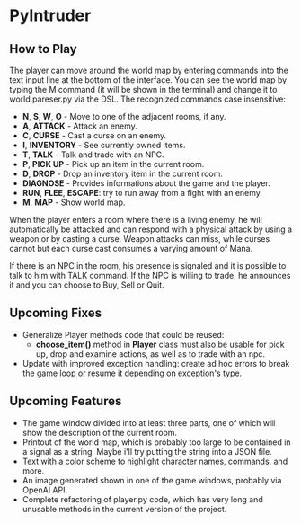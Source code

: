 # PyIntruder

## How to Play

The player can move around the world map by entering commands into the text input line at the bottom of the interface. You can see the world map by typing the M command (it will be shown in the terminal) and change it to world.pareser.py via the DSL.
The recognized commands case insensitive:

- **N**, **S**, **W**, **O** - Move to one of the adjacent rooms, if any.
- **A**, **ATTACK** - Attack an enemy.
- **C**, **CURSE** - Cast a curse on an enemy.
- **I**, **INVENTORY** - See currently owned items.
- **T**, **TALK** - Talk and trade with an NPC.
- **P**, **PICK UP** - Pick up an item in the current room.
- **D**, **DROP** - Drop an inventory item in the current room.
- **DIAGNOSE** - Provides informations about the game and the player.
- **RUN**, **FLEE**, **ESCAPE**: try to run away from a fight with an enemy.
- **M**, **MAP** - Show world map.

When the player enters a room where there is a living enemy, he will automatically be attacked and can respond with a physical attack by using a weapon or by casting a curse.
Weapon attacks can miss, while curses cannot but each curse cast consumes a varying amount of Mana.

If there is an NPC in the room, his presence is signaled and it is possible to talk to him with TALK command. If the NPC is willing to trade, he announces it and you can choose to Buy, Sell or Quit.

## Upcoming Fixes

- Generalize Player methods code that could be reused:
     - **choose_item()** method in **Player** class must also be usable for pick up, drop and examine actions, as well as to trade with an npc.
- Update with improved exception handling: create ad hoc errors to break the game loop or resume it depending on exception's type.

## Upcoming Features

- The game window divided into at least three parts, one of which will show the description of the current room.
- Printout of the world map, which is probably too large to be contained in a signal as a string. Maybe i'll try putting the string into a JSON file.
- Text with a color scheme to highlight character names, commands, and more.
- An image generated shown in one of the game windows, probably via OpenAI API.
- Complete refactoring of player.py code, which has very long and unusable methods in the current version of the project.

